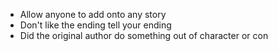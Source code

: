 - Allow anyone to add onto any story
- Don't like the ending tell your ending
- Did the original author do something out of character or con